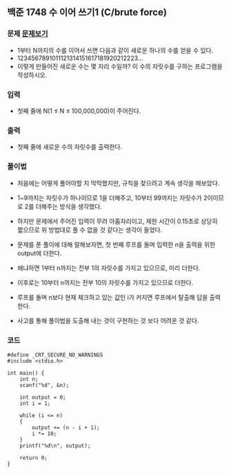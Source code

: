 ## 백준 1748 수 이어 쓰기1 (C/brute force)

### 문제 [문제보기](https://www.acmicpc.net/problem/1784)
- 1부터 N까지의 수를 이어서 쓰면 다음과 같이 새로운 하나의 수를 얻을 수 있다.
- 1234567891011121314151617181920212223...
- 이렇게 만들어진 새로운 수는 몇 자리 수일까? 이 수의 자릿수를 구하는 프로그램을 작성하시오.

### 입력
- 첫째 줄에 N(1 ≤ N ≤ 100,000,000)이 주어진다.

### 출력
 - 첫째 줄에 새로운 수의 자릿수를 출력한다.


### 풀이법
 - 처음에는 어떻게 풀어야할 지 막막했지만, 규칙을 찾으려고 계속 생각을 해보았다.
 - 1~9까지는 자릿수가 하나이므로 1을 더해주고, 10부터 99까지는 자릿수가 2이이므로 2를 더해주는 방식을 생각했다.
 - 하지만 문제에서 주어진 입력이 무려 아홉자리이고, 제한 시간이 0.15초로 상당히 짧으므로 위 방법대로 풀 수 없을 것 같다는 생각이 들었다.
 - 문제를 푼 풀이에 대해 말해보자면, 첫 번째 루프를 돌며 입력한 n을 출력을 위한 output에 더한다.
 - 왜냐하면 1부터 n까지는 전부 1의 자릿수를 가지고 있으므로, 미리 더한다.
 - 이후로는 10부터 n까지는 전부 10의 자릿수를 가지고 있으므로 더한다.
 - 루프를 돌며 n보다 현재 체크하고 있는 값인 i가 커지면 루프에서 탈출해 답을 출력한다.

 - 사고를 통해 풀이법을 도출해 내는 것이 구현하는 것 보다 어려운 것 같다. 

### 코드
```
#define _CRT_SECURE_NO_WARNINGS
#include <stdio.h>

int main() {
    int n;
    scanf("%d", &n);

    int output = 0;
    int i = 1;

    while (i <= n) 
    {
        output += (n - i + 1);
        i *= 10;
    }
    printf("%d\n", output);

    return 0;
}
```

